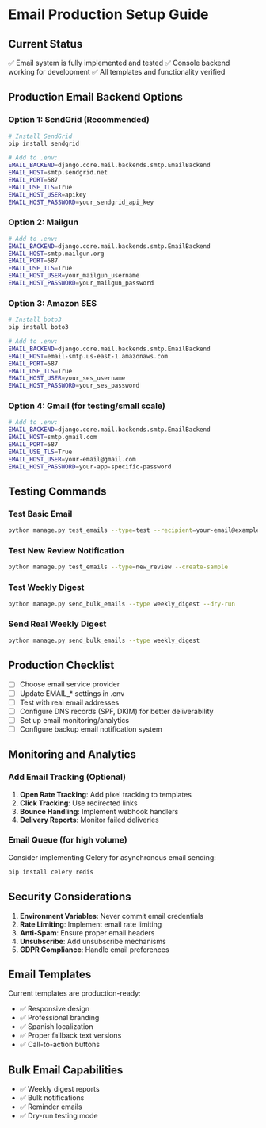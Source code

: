 # Email Production Setup Guide

## Current Status
✅ Email system is fully implemented and tested
✅ Console backend working for development
✅ All templates and functionality verified

## Production Email Backend Options

### Option 1: SendGrid (Recommended)
```bash
# Install SendGrid
pip install sendgrid

# Add to .env:
EMAIL_BACKEND=django.core.mail.backends.smtp.EmailBackend
EMAIL_HOST=smtp.sendgrid.net
EMAIL_PORT=587
EMAIL_USE_TLS=True
EMAIL_HOST_USER=apikey
EMAIL_HOST_PASSWORD=your_sendgrid_api_key
```

### Option 2: Mailgun
```bash
# Add to .env:
EMAIL_BACKEND=django.core.mail.backends.smtp.EmailBackend
EMAIL_HOST=smtp.mailgun.org
EMAIL_PORT=587
EMAIL_USE_TLS=True
EMAIL_HOST_USER=your_mailgun_username
EMAIL_HOST_PASSWORD=your_mailgun_password
```

### Option 3: Amazon SES
```bash
# Install boto3
pip install boto3

# Add to .env:
EMAIL_BACKEND=django.core.mail.backends.smtp.EmailBackend
EMAIL_HOST=email-smtp.us-east-1.amazonaws.com
EMAIL_PORT=587
EMAIL_USE_TLS=True
EMAIL_HOST_USER=your_ses_username
EMAIL_HOST_PASSWORD=your_ses_password
```

### Option 4: Gmail (for testing/small scale)
```bash
# Add to .env:
EMAIL_BACKEND=django.core.mail.backends.smtp.EmailBackend
EMAIL_HOST=smtp.gmail.com
EMAIL_PORT=587
EMAIL_USE_TLS=True
EMAIL_HOST_USER=your-email@gmail.com
EMAIL_HOST_PASSWORD=your-app-specific-password
```

## Testing Commands

### Test Basic Email
```bash
python manage.py test_emails --type=test --recipient=your-email@example.com
```

### Test New Review Notification
```bash
python manage.py test_emails --type=new_review --create-sample
```

### Test Weekly Digest
```bash
python manage.py send_bulk_emails --type weekly_digest --dry-run
```

### Send Real Weekly Digest
```bash
python manage.py send_bulk_emails --type weekly_digest
```

## Production Checklist

- [ ] Choose email service provider
- [ ] Update EMAIL_* settings in .env
- [ ] Test with real email addresses
- [ ] Configure DNS records (SPF, DKIM) for better deliverability
- [ ] Set up email monitoring/analytics
- [ ] Configure backup email notification system

## Monitoring and Analytics

### Add Email Tracking (Optional)
1. **Open Rate Tracking**: Add pixel tracking to templates
2. **Click Tracking**: Use redirected links
3. **Bounce Handling**: Implement webhook handlers
4. **Delivery Reports**: Monitor failed deliveries

### Email Queue (for high volume)
Consider implementing Celery for asynchronous email sending:
```bash
pip install celery redis
```

## Security Considerations

1. **Environment Variables**: Never commit email credentials
2. **Rate Limiting**: Implement email rate limiting
3. **Anti-Spam**: Ensure proper email headers
4. **Unsubscribe**: Add unsubscribe mechanisms
5. **GDPR Compliance**: Handle email preferences

## Email Templates

Current templates are production-ready:
- ✅ Responsive design
- ✅ Professional branding
- ✅ Spanish localization
- ✅ Proper fallback text versions
- ✅ Call-to-action buttons

## Bulk Email Capabilities

- ✅ Weekly digest reports
- ✅ Bulk notifications
- ✅ Reminder emails
- ✅ Dry-run testing mode
